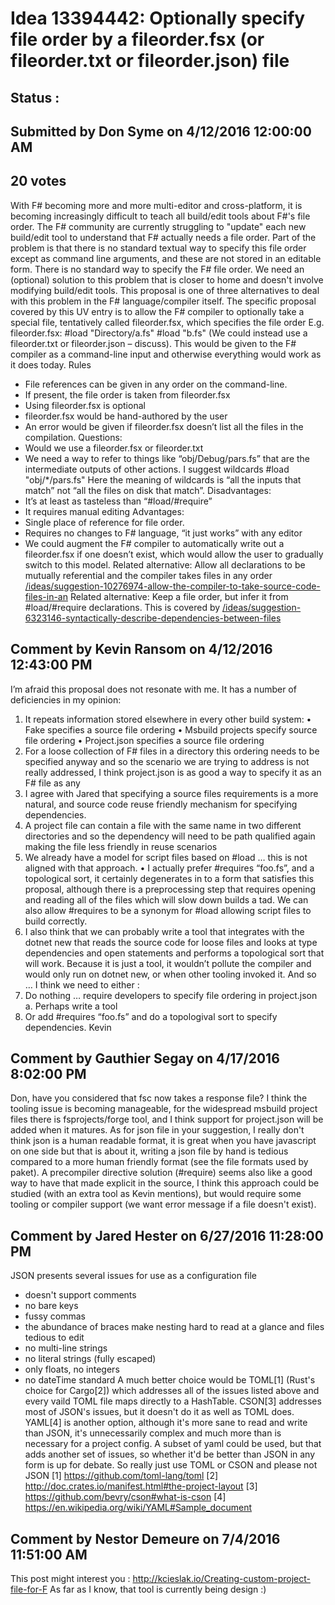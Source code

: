 # Idea 13394442: Optionally specify file order by a fileorder.fsx (or fileorder.txt or fileorder.json) file #

## Status : 

## Submitted by Don Syme on 4/12/2016 12:00:00 AM

## 20 votes

With F# becoming more and more multi-editor and cross-platform, it is becoming increasingly difficult to teach all build/edit tools about F#'s file order. The F# community are currently struggling to "update" each new build/edit tool to understand that F# actually needs a file order.
Part of the problem is that there is no standard textual way to specify this file order except as command line arguments, and these are not stored in an editable form. There is no standard way to specify the F# file order. We need an (optional) solution to this problem that is closer to home and doesn't involve modifying build/edit tools.
This proposal is one of three alternatives to deal with this problem in the F# language/compiler itself.
The specific proposal covered by this UV entry is to allow the F# compiler to optionally take a special file, tentatively called fileorder.fsx, which specifies the file order E.g.
fileorder.fsx:
#load "Directory/a.fs"
#load "b.fs"
(We could instead use a fileorder.txt or fileorder.json – discuss).
This would be given to the F# compiler as a command-line input and otherwise everything would work as it does today.
Rules
- File references can be given in any order on the command-line.
- If present, the file order is taken from fileorder.fsx
- Using fileorder.fsx is optional
- fileorder.fsx would be hand-authored by the user
- An error would be given if fileorder.fsx doesn’t list all the files in the compilation.
Questions:
- Would we use a fileorder.fsx or fileorder.txt
- We need a way to refer to things like “obj/Debug/pars.fs” that are the intermediate outputs of other actions. I suggest wildcards
#load "obj/*/pars.fs"
Here the meaning of wildcards is “all the inputs that match” not “all the files on disk that match”.
Disadvantages:
- It’s at least as tasteless than “#load/#require”
- It requires manual editing
Advantages:
- Single place of reference for file order.
- Requires no changes to F# language, “it just works” with any editor
- We could augment the F# compiler to automatically write out a fileorder.fsx if one doesn’t exist, which would allow the user to gradually switch to this model.
Related alternative: Allow all declarations to be mutually referential and the compiler takes files in any order [/ideas/suggestion-10276974-allow-the-compiler-to-take-source-code-files-in-an](/ideas/suggestion-10276974-allow-the-compiler-to-take-source-code-files-in-an.md)
Related alternative: Keep a file order, but infer it from #load/#require declarations. This is covered by [/ideas/suggestion-6323146-syntactically-describe-dependencies-between-files](/ideas/suggestion-6323146-syntactically-describe-dependencies-between-files.md)


## Comment by Kevin Ransom on 4/12/2016 12:43:00 PM

I’m afraid this proposal does not resonate with me. It has a number of deficiencies in my opinion:
1. It repeats information stored elsewhere in every other build system:
• Fake specifies a source file ordering
• Msbuild projects specify source file ordering
• Project.json specifies a source file ordering
2. For a loose collection of F# files in a directory this ordering needs to be specified anyway and so the scenario we are trying to address is not really addressed, I think project.json is as good a way to specify it as an F# file as any
3. I agree with Jared that specifying a source files requirements is a more natural, and source code reuse friendly mechanism for specifying dependencies.
4. A project file can contain a file with the same name in two different directories and so the dependency will need to be path qualified again making the file less friendly in reuse scenarios
5. We already have a model for script files based on #load … this is not aligned with that approach.
• I actually prefer #requires “foo.fs”, and a topological sort, it certainly degenerates in to a form that satisfies this proposal, although there is a preprocessing step that requires opening and reading all of the files which will slow down builds a tad. We can also allow #requires to be a synonym for #load allowing script files to build correctly.
6. I also think that we can probably write a tool that integrates with the dotnet new that reads the source code for loose files and looks at type dependencies and open statements and performs a topological sort that will work. Because it is just a tool, it wouldn’t pollute the compiler and would only run on dotnet new, or when other tooling invoked it.
And so …
I think we need to either :
1. Do nothing … require developers to specify file ordering in project.json
a. Perhaps write a tool
2. Or add #requires “foo.fs” and do a topologival sort to specify dependencies.
Kevin

## Comment by Gauthier Segay on 4/17/2016 8:02:00 PM

Don, have you considered that fsc now takes a response file?
I think the tooling issue is becoming manageable, for the widespread msbuild project files there is fsprojects/forge tool, and I think support for project.json will be added when it matures.
As for json file in your suggestion, I really don't think json is a human readable format, it is great when you have javascript on one side but that is about it, writing a json file by hand is tedious compared to a more human friendly format (see the file formats used by paket).
A precompiler directive solution (#require) seems also like a good way to have that made explicit in the source, I think this approach could be studied (with an extra tool as Kevin mentions), but would require some tooling or compiler support (we want error message if a file doesn't exist).

## Comment by Jared Hester on 6/27/2016 11:28:00 PM

JSON presents several issues for use as a configuration file
- doesn't support comments
- no bare keys
- fussy commas
- the abundance of braces make nesting hard to read at a glance and files tedious to edit
- no multi-line strings
- no literal strings (fully escaped)
- only floats, no integers
- no dateTime standard
A much better choice would be TOML[1] (Rust's choice for Cargo[2]) which addresses all of the issues listed above and every vaild TOML file maps directly to a HashTable.
CSON[3] addresses most of JSON's issues, but it doesn't do it as well as TOML does.
YAML[4] is another option, although it's more sane to read and write than JSON, it's unnecessarily complex and much more than is necessary for a project config. A subset of yaml could be used, but that adds another set of issues, so whether it'd be better than JSON in any form is up for debate.
So really just use TOML or CSON and please not JSON
[1] https://github.com/toml-lang/toml
[2] http://doc.crates.io/manifest.html#the-project-layout
[3] https://github.com/bevry/cson#what-is-cson
[4] https://en.wikipedia.org/wiki/YAML#Sample_document

## Comment by Nestor Demeure on 7/4/2016 11:51:00 AM

This post might interest you :
http://kcieslak.io/Creating-custom-project-file-for-F
As far as I know, that tool is currently being design :)
